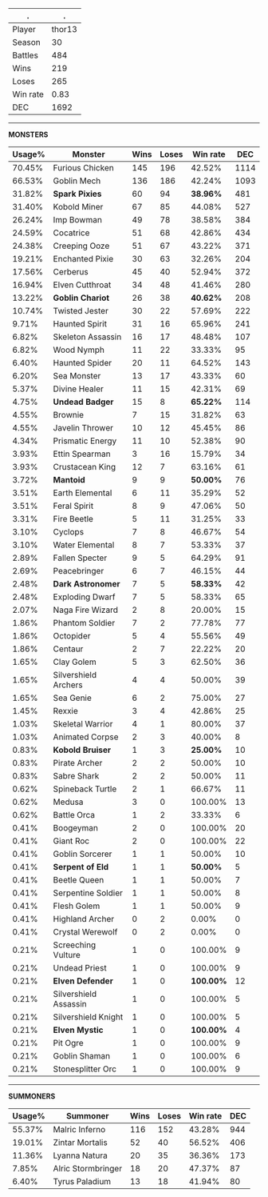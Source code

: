 .|.
|-|-
Player|thor13
Season|30
Battles|484
Wins|219
Loses|265
Win rate|0.83
DEC|1692

---
**MONSTERS**

Usage%|Monster|Wins|Loses|Win rate|DEC|
-|-|-|-|-|-|
70.45%|Furious Chicken|145|196|42.52%|1114|
66.53%|Goblin Mech|136|186|42.24%|1093|
31.82%|**Spark Pixies**|60|94|**38.96%**|481|
31.40%|Kobold Miner|67|85|44.08%|527|
26.24%|Imp Bowman|49|78|38.58%|384|
24.59%|Cocatrice|51|68|42.86%|434|
24.38%|Creeping Ooze|51|67|43.22%|371|
19.21%|Enchanted Pixie|30|63|32.26%|204|
17.56%|Cerberus|45|40|52.94%|372|
16.94%|Elven Cutthroat|34|48|41.46%|280|
13.22%|**Goblin Chariot**|26|38|**40.62%**|208|
10.74%|Twisted Jester|30|22|57.69%|222|
9.71%|Haunted Spirit|31|16|65.96%|241|
6.82%|Skeleton Assassin|16|17|48.48%|107|
6.82%|Wood Nymph|11|22|33.33%|95|
6.40%|Haunted Spider|20|11|64.52%|143|
6.20%|Sea Monster|13|17|43.33%|60|
5.37%|Divine Healer|11|15|42.31%|69|
4.75%|**Undead Badger**|15|8|**65.22%**|114|
4.55%|Brownie|7|15|31.82%|63|
4.55%|Javelin Thrower|10|12|45.45%|86|
4.34%|Prismatic Energy|11|10|52.38%|90|
3.93%|Ettin Spearman|3|16|15.79%|34|
3.93%|Crustacean King|12|7|63.16%|61|
3.72%|**Mantoid**|9|9|**50.00%**|76|
3.51%|Earth Elemental|6|11|35.29%|52|
3.51%|Feral Spirit|8|9|47.06%|50|
3.31%|Fire Beetle|5|11|31.25%|33|
3.10%|Cyclops|7|8|46.67%|54|
3.10%|Water Elemental|8|7|53.33%|37|
2.89%|Fallen Specter|9|5|64.29%|91|
2.69%|Peacebringer|6|7|46.15%|44|
2.48%|**Dark Astronomer**|7|5|**58.33%**|42|
2.48%|Exploding Dwarf|7|5|58.33%|65|
2.07%|Naga Fire Wizard|2|8|20.00%|15|
1.86%|Phantom Soldier|7|2|77.78%|77|
1.86%|Octopider|5|4|55.56%|49|
1.86%|Centaur|2|7|22.22%|20|
1.65%|Clay Golem|5|3|62.50%|36|
1.65%|Silvershield Archers|4|4|50.00%|39|
1.65%|Sea Genie|6|2|75.00%|27|
1.45%|Rexxie|3|4|42.86%|25|
1.03%|Skeletal Warrior|4|1|80.00%|37|
1.03%|Animated Corpse|2|3|40.00%|8|
0.83%|**Kobold Bruiser**|1|3|**25.00%**|10|
0.83%|Pirate Archer|2|2|50.00%|10|
0.83%|Sabre Shark|2|2|50.00%|11|
0.62%|Spineback Turtle|2|1|66.67%|11|
0.62%|Medusa|3|0|100.00%|13|
0.62%|Battle Orca|1|2|33.33%|6|
0.41%|Boogeyman|2|0|100.00%|20|
0.41%|Giant Roc|2|0|100.00%|22|
0.41%|Goblin Sorcerer|1|1|50.00%|10|
0.41%|**Serpent of Eld**|1|1|**50.00%**|5|
0.41%|Beetle Queen|1|1|50.00%|7|
0.41%|Serpentine Soldier|1|1|50.00%|8|
0.41%|Flesh Golem|1|1|50.00%|9|
0.41%|Highland Archer|0|2|0.00%|0|
0.41%|Crystal Werewolf|0|2|0.00%|0|
0.21%|Screeching Vulture|1|0|100.00%|9|
0.21%|Undead Priest|1|0|100.00%|9|
0.21%|**Elven Defender**|1|0|**100.00%**|12|
0.21%|Silvershield Assassin|1|0|100.00%|5|
0.21%|Silvershield Knight|1|0|100.00%|5|
0.21%|**Elven Mystic**|1|0|**100.00%**|4|
0.21%|Pit Ogre|1|0|100.00%|9|
0.21%|Goblin Shaman|1|0|100.00%|6|
0.21%|Stonesplitter Orc|1|0|100.00%|9|

---
**SUMMONERS**

Usage%|Summoner|Wins|Loses|Win rate|DEC|
-|-|-|-|-|-|
55.37%|Malric Inferno|116|152|43.28%|944|
19.01%|Zintar Mortalis|52|40|56.52%|406|
11.36%|Lyanna Natura|20|35|36.36%|173|
7.85%|Alric Stormbringer|18|20|47.37%|87|
6.40%|Tyrus Paladium|13|18|41.94%|80|
